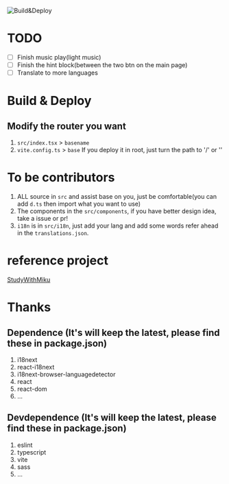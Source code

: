 ![Build&Deploy](https://github.com/xihale/immerse/actions/workflows/build-deploy.yml/badge.svg)

# TODO
- [ ] Finish music play(light music)
- [ ] Finish the hint block(between the two btn on the main page)
- [ ] Translate to more languages

# Build & Deploy
## Modify the router you want
1. `src/index.tsx` > `basename`
2. `vite.config.ts` > `base`
If you deploy it in root, just turn the path to '/' or ''

# To be contributors
1. ALL source in `src` and assist base on you, just be comfortable(you can add `d.ts` then import what you want to use)
2. The components in the `src/components`, if you have better design idea, take a issue or pr!
3. `i18n` is in `src/i18n`, just add your lang and add some words refer ahead in the `translations.json`.

# reference project
[StudyWithMiku](https://github.com/WenqiOfficial/StudyWithMiku)

# Thanks
## Dependence (It's will keep the latest, please find these in package.json)
1. i18next
1. react-i18next
1. i18next-browser-languagedetector
1. react
1. react-dom
1. ...

## Devdependence (It's will keep the latest, please find these in package.json)
1. eslint
1. typescript
1. vite
1. sass
1. ...

